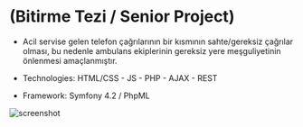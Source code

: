# (Bitirme Tezi / Senior Project)
- Acil servise gelen telefon çağrılarının bir kısmının sahte/gereksiz çağrılar olması, bu nedenle ambulans ekiplerinin gereksiz yere meşguliyetinin önlenmesi amaçlanmıştır.

- Technologies: HTML/CSS - JS - PHP - AJAX - REST
- Framework: Symfony 4.2 / PhpML


![screenshot](https://user-images.githubusercontent.com/26628508/59523650-81034280-8eda-11e9-870e-be761ee95c2b.PNG)
